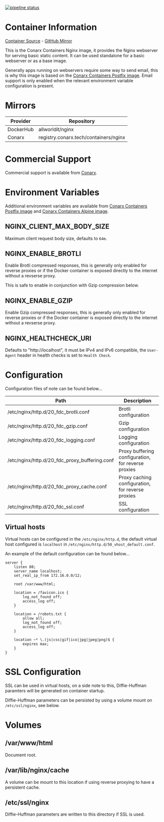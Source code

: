 [![pipeline status](https://gitlab.conarx.tech/containers/nginx/badges/main/pipeline.svg)](https://gitlab.conarx.tech/containers/nginx/-/commits/main)

# Container Information

[Container Source](https://gitlab.conarx.tech/containers/nginx) - [GitHub Mirror](https://github.com/AllWorldIT/containers-nginx)

This is the Conarx Containers Nginx image, it provides the Nginx webserver for serving basic static content. It can be used
standalone for a basic webserver or as a base image.

Generally apps running on webservers require some way to send email, this is why this image is based on the [Conarx Containers
Postfix image](https://gitlab.conarx.tech/containers/postfix). Email support is only enabled when the relevant environment variable
configuration is present.



# Mirrors

|  Provider  |  Repository                           |
|------------|---------------------------------------|
| DockerHub  | allworldit/nginx                      |
| Conarx     | registry.conarx.tech/containers/nginx |



# Commercial Support

Commercial support is available from [Conarx](https://conarx.tech).



# Environment Variables

Additional environment variables are available from [Conarx Containers Postfix image](https://gitlab.conarx.tech/containers/postfix)
and [Conarx Containers Alpine image](https://gitlab.conarx.tech/containers/alpine).


## NGINX_CLIENT_MAX_BODY_SIZE

Maximum client request body size, defaults to `64m`.


## NGINX_ENABLE_BROTLI

Enable Brotli compressed responses, this is generally only enabled for reverse proxies or if the Docker container is exposed
directly to the internet without a revserse proxy.

This is safe to enable in conjunction with Gzip compression below.


## NGINX_ENABLE_GZIP

Enable Gzip compressed responses, this is generally only enabled for reverse proxies or if the Docker container is exposed
directly to the internet without a revserse proxy.


## NGINX_HEALTHCHECK_URI

Defaults to "http://localhost", it must be IPv4 and IPv6 compatible, the `User-Agent` header in health checks is set to
`Health Check`.



# Configuration

Configuration files of note can be found below...

| Path                                           | Description                                        |
|------------------------------------------------|----------------------------------------------------|
| /etc/nginx/http.d/20_fdc_brotli.conf           | Brotli configuration                               |
| /etc/nginx/http.d/20_fdc_gzip.conf             | Gzip configuration                                 |
| /etc/nginx/http.d/20_fdc_logging.conf          | Logging configuration                              |
| /etc/nginx/http.d/20_fdc_proxy_buffering.conf  | Proxy buffering configuration, for reverse proxies |
| /etc/nginx/http.d/20_fdc_proxy_cache.conf      | Proxy caching configuration, for reverse proxies   |
| /etc/nginx/http.d/20_fdc_ssl.conf              | SSL configuration                                  |


## Virtual hosts

Virtual hosts can be configured in the `/etc/nginx/http.d`, the default virtual host configured is
`localhost` in `/etc/nginx/http.d/50_vhost_default.conf`.

An example of the default configuration can be found below...

```
server {
	listen 80;
	server_name localhost;
	set_real_ip_from 172.16.0.0/12;

	root /var/www/html;

	location = /favicon.ico {
		log_not_found off;
		access_log off;
	}

	location = /robots.txt {
		allow all;
		log_not_found off;
		access_log off;
	}

	location ~* \.(js|css|gif|ico|jpg|jpeg|png)$ {
		expires max;
	}
}
```



# SSL Configuration

SSL can be used in virtual hosts, on a side note to this, Diffie-Huffman paramters will be generated on container startup.

Diffie-Huffman parameters can be persisted by using a volume mount on `/etc/ssl/nginx`, see below.



# Volumes


## /var/www/html

Document root.


## /var/lib/nginx/cache

A volume can be mount to this location if using reverse proxying to have a persistent cache.


## /etc/ssl/nginx

Diffie-Huffman parameters are written to this directory if SSL is used.

